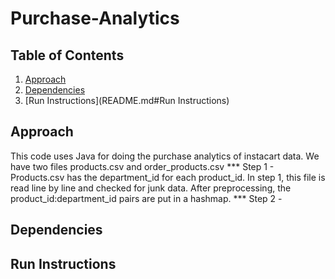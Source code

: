 # Purchase-Analytics

## Table of Contents
1. [Approach](README.md#Approach)
1. [Dependencies](README.md#Dependencies)
1. [Run Instructions](README.md#Run Instructions)

## Approach

This code uses Java for doing the purchase analytics of instacart data.
We have two files products.csv and order_products.csv
*** Step 1 - Products.csv has the department_id for each product_id. In step 1, this file is read line by line and checked for junk data. After preprocessing, the product_id:department_id pairs are put in a hashmap.
*** Step 2 - 


## Dependencies


## Run Instructions

